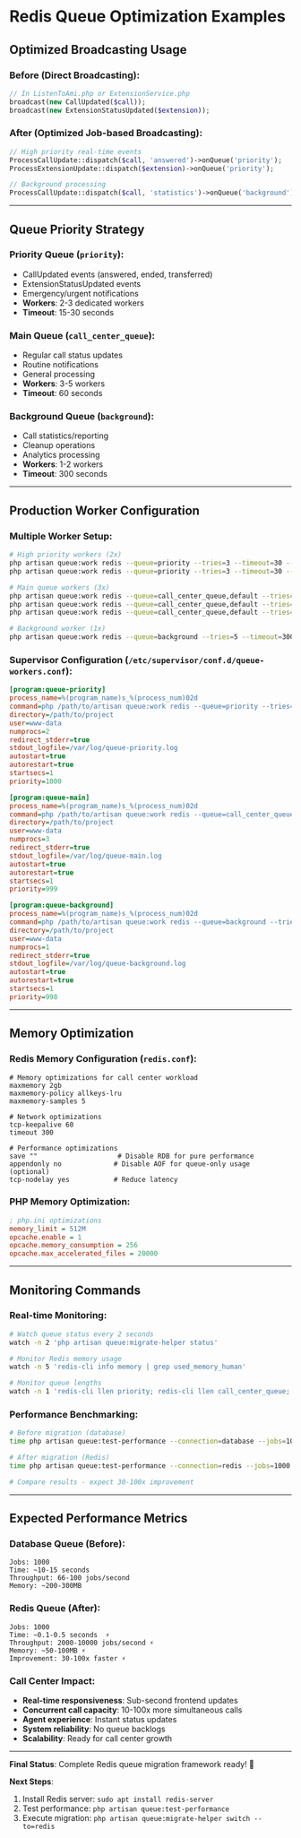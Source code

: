 # Redis Queue Optimization Examples

## Optimized Broadcasting Usage

### **Before (Direct Broadcasting):**
```php
// In ListenToAmi.php or ExtensionService.php
broadcast(new CallUpdated($call));
broadcast(new ExtensionStatusUpdated($extension));
```

### **After (Optimized Job-based Broadcasting):**
```php
// High priority real-time events
ProcessCallUpdate::dispatch($call, 'answered')->onQueue('priority');
ProcessExtensionUpdate::dispatch($extension)->onQueue('priority');

// Background processing
ProcessCallUpdate::dispatch($call, 'statistics')->onQueue('background');
```

---

## Queue Priority Strategy

### **Priority Queue** (`priority`):
- CallUpdated events (answered, ended, transferred)
- ExtensionStatusUpdated events  
- Emergency/urgent notifications
- **Workers**: 2-3 dedicated workers
- **Timeout**: 15-30 seconds

### **Main Queue** (`call_center_queue`):
- Regular call status updates
- Routine notifications
- General processing
- **Workers**: 3-5 workers  
- **Timeout**: 60 seconds

### **Background Queue** (`background`):
- Call statistics/reporting
- Cleanup operations  
- Analytics processing
- **Workers**: 1-2 workers
- **Timeout**: 300 seconds

---

## Production Worker Configuration

### **Multiple Worker Setup:**
```bash
# High priority workers (2x)
php artisan queue:work redis --queue=priority --tries=3 --timeout=30 --memory=256 &
php artisan queue:work redis --queue=priority --tries=3 --timeout=30 --memory=256 &

# Main queue workers (3x)  
php artisan queue:work redis --queue=call_center_queue,default --tries=3 --timeout=60 --memory=256 &
php artisan queue:work redis --queue=call_center_queue,default --tries=3 --timeout=60 --memory=256 &
php artisan queue:work redis --queue=call_center_queue,default --tries=3 --timeout=60 --memory=256 &

# Background worker (1x)
php artisan queue:work redis --queue=background --tries=5 --timeout=300 --memory=512 &
```

### **Supervisor Configuration** (`/etc/supervisor/conf.d/queue-workers.conf`):
```ini
[program:queue-priority]
process_name=%(program_name)s_%(process_num)02d
command=php /path/to/artisan queue:work redis --queue=priority --tries=3 --timeout=30 --memory=256
directory=/path/to/project
user=www-data
numprocs=2
redirect_stderr=true
stdout_logfile=/var/log/queue-priority.log
autostart=true
autorestart=true
startsecs=1
priority=1000

[program:queue-main]
process_name=%(program_name)s_%(process_num)02d  
command=php /path/to/artisan queue:work redis --queue=call_center_queue,default --tries=3 --timeout=60 --memory=256
directory=/path/to/project
user=www-data
numprocs=3
redirect_stderr=true
stdout_logfile=/var/log/queue-main.log
autostart=true
autorestart=true
startsecs=1
priority=999

[program:queue-background]
process_name=%(program_name)s_%(process_num)02d
command=php /path/to/artisan queue:work redis --queue=background --tries=5 --timeout=300 --memory=512
directory=/path/to/project
user=www-data
numprocs=1
redirect_stderr=true  
stdout_logfile=/var/log/queue-background.log
autostart=true
autorestart=true
startsecs=1
priority=998
```

---

## Memory Optimization

### **Redis Memory Configuration** (`redis.conf`):
```redis
# Memory optimizations for call center workload
maxmemory 2gb
maxmemory-policy allkeys-lru
maxmemory-samples 5

# Network optimizations
tcp-keepalive 60
timeout 300

# Performance optimizations  
save ""                    # Disable RDB for pure performance
appendonly no             # Disable AOF for queue-only usage (optional)
tcp-nodelay yes           # Reduce latency
```

### **PHP Memory Optimization**:
```ini
; php.ini optimizations
memory_limit = 512M
opcache.enable = 1
opcache.memory_consumption = 256
opcache.max_accelerated_files = 20000
```

---

## Monitoring Commands

### **Real-time Monitoring:**
```bash
# Watch queue status every 2 seconds
watch -n 2 'php artisan queue:migrate-helper status'

# Monitor Redis memory usage
watch -n 5 'redis-cli info memory | grep used_memory_human'

# Monitor queue lengths
watch -n 1 'redis-cli llen priority; redis-cli llen call_center_queue; redis-cli llen background'
```

### **Performance Benchmarking:**
```bash
# Before migration (database)
time php artisan queue:test-performance --connection=database --jobs=1000

# After migration (Redis)  
time php artisan queue:test-performance --connection=redis --jobs=1000

# Compare results - expect 30-100x improvement
```

---

## Expected Performance Metrics

### **Database Queue (Before)**:
```
Jobs: 1000
Time: ~10-15 seconds
Throughput: 66-100 jobs/second
Memory: ~200-300MB
```

### **Redis Queue (After)**:
```
Jobs: 1000
Time: ~0.1-0.5 seconds  ⚡
Throughput: 2000-10000 jobs/second ⚡
Memory: ~50-100MB ⚡
Improvement: 30-100x faster ⚡
```

### **Call Center Impact**:
- **Real-time responsiveness**: Sub-second frontend updates
- **Concurrent call capacity**: 10-100x more simultaneous calls
- **Agent experience**: Instant status updates
- **System reliability**: No queue backlogs
- **Scalability**: Ready for call center growth

---

**Final Status**: Complete Redis queue migration framework ready! 🚀

**Next Steps**: 
1. Install Redis server: `sudo apt install redis-server`
2. Test performance: `php artisan queue:test-performance`
3. Execute migration: `php artisan queue:migrate-helper switch --to=redis`